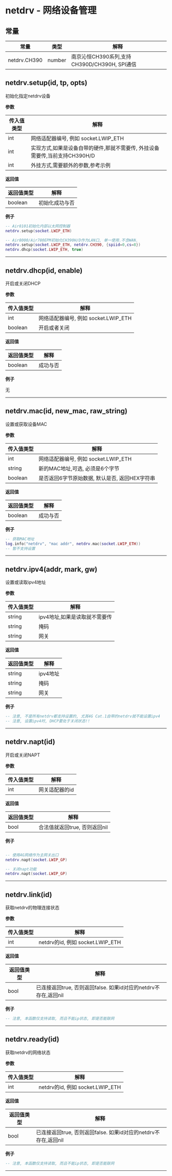 # netdrv - 网络设备管理

## 常量

|常量|类型|解释|
|-|-|-|
|netdrv.CH390|number|南京沁恒CH390系列,支持CH390D/CH390H, SPI通信|


## netdrv.setup(id, tp, opts)



初始化指定netdrv设备

**参数**

|传入值类型|解释|
|-|-|
|int|网络适配器编号, 例如 socket.LWIP_ETH|
|int|实现方式,如果是设备自带的硬件,那就不需要传, 外挂设备需要传,当前支持CH390H/D|
|int|外挂方式,需要额外的参数,参考示例|

**返回值**

|返回值类型|解释|
|-|-|
|boolean|初始化成功与否|

**例子**

```lua
-- Air8101初始化内部以太网控制器
netdrv.setup(socket.LWIP_ETH)

-- Air8000/Air780EPM初始化CH390H/D作为LAN口, 单一使用.不含WAN.
netdrv.setup(socket.LWIP_ETH, netdrv.CH390, {spiid=0,cs=8})
netdrv.dhcp(socket.LWIP_ETH, true)

```

---

## netdrv.dhcp(id, enable)



开启或关闭DHCP

**参数**

|传入值类型|解释|
|-|-|
|int|网络适配器编号, 例如 socket.LWIP_ETH|
|boolean|开启或者关闭|

**返回值**

|返回值类型|解释|
|-|-|
|boolean|成功与否|

**例子**

无

---

## netdrv.mac(id, new_mac, raw_string)



设置或获取设备MAC

**参数**

|传入值类型|解释|
|-|-|
|int|网络适配器编号, 例如 socket.LWIP_ETH|
|string|新的MAC地址,可选, 必须是6个字节|
|boolean|是否返回6字节原始数据, 默认是否, 返回HEX字符串|

**返回值**

|返回值类型|解释|
|-|-|
|boolean|成功与否|

**例子**

```lua
-- 获取MAC地址
log.info("netdrv", "mac addr", netdrv.mac(socket.LWIP_ETH))
-- 暂不支持设置

```

---

## netdrv.ipv4(addr, mark, gw)



设置或读取ipv4地址

**参数**

|传入值类型|解释|
|-|-|
|string|ipv4地址,如果是读取就不需要传|
|string|掩码|
|string|网关|

**返回值**

|返回值类型|解释|
|-|-|
|string|ipv4地址|
|string|掩码|
|string|网关|

**例子**

```lua
-- 注意, 不是所有netdrv都支持设置的, 尤其4G Cat.1自带的netdrv就不能设置ipv4
-- 注意, 设置ipv4时, DHCP要处于关闭状态!!

```

---

## netdrv.napt(id)



开启或关闭NAPT

**参数**

|传入值类型|解释|
|-|-|
|int|网关适配器的id|

**返回值**

|返回值类型|解释|
|-|-|
|bool|合法值就返回true, 否则返回nil|

**例子**

```lua

-- 使用4G网络作为主网关出口
netdrv.napt(socket.LWIP_GP)

-- 关闭napt功能
netdrv.napt(socket.LWIP_GP)

```

---

## netdrv.link(id)



获取netdrv的物理连接状态

**参数**

|传入值类型|解释|
|-|-|
|int|netdrv的id, 例如 socket.LWIP_ETH|

**返回值**

|返回值类型|解释|
|-|-|
|bool|已连接返回true, 否则返回false. 如果id对应的netdrv不存在,返回nil|

**例子**

```lua
-- 注意, 本函数仅支持读取, 而且不能ip状态, 即是否能联网

```

---

## netdrv.ready(id)



获取netdrv的网络状态

**参数**

|传入值类型|解释|
|-|-|
|int|netdrv的id, 例如 socket.LWIP_ETH|

**返回值**

|返回值类型|解释|
|-|-|
|bool|已连接返回true, 否则返回false. 如果id对应的netdrv不存在,返回nil|

**例子**

```lua
-- 注意, 本函数仅支持读取, 而且不能ip状态, 即是否能联网

```

---

